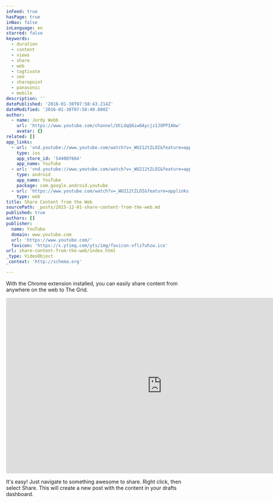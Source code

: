 ```yaml
---
inFeed: true
hasPage: true
inNav: false
inLanguage: en
starred: false
keywords:
  - duration
  - content
  - views
  - share
  - web
  - tagtivate
  - seo
  - sharepoint
  - panasonic
  - mobile
description: ''
datePublished: '2016-01-30T07:58:43.214Z'
dateModified: '2016-01-30T07:58:40.800Z'
author:
  - name: Jordy Webb
    url: 'https://www.youtube.com/channel/UCLdqQ6iw6Aycjz1JOPPIAbw'
    avatar: {}
related: []
app_links:
  - url: 'vnd.youtube://www.youtube.com/watch?v=_WU212tZLOI&feature=applinks'
    type: ios
    app_store_id: '544007664'
    app_name: YouTube
  - url: 'vnd.youtube://www.youtube.com/watch?v=_WU212tZLOI&feature=applinks'
    type: android
    app_name: YouTube
    package: com.google.android.youtube
  - url: 'https://www.youtube.com/watch?v=_WU212tZLOI&feature=applinks'
    type: web
title: Share Content from the Web
sourcePath: _posts/2015-12-01-share-content-from-the-web.md
published: true
authors: []
publisher:
  name: YouTube
  domain: www.youtube.com
  url: 'https://www.youtube.com/'
  favicon: 'https://s.ytimg.com/yts/img/favicon-vflz7uhzw.ico'
url: share-content-from-the-web/index.html
_type: VideoObject
_context: 'http://schema.org'

---
```

With the Chrome extension installed, you can easily share content from anywhere on the web to The Grid.

<iframe src="https://cdn.embedly.com/widgets/media.html?src=https%3A%2F%2Fwww.youtube.com%2Fembed%2F_WU212tZLOI%3Ffeature%3Doembed&amp;url=https%3A%2F%2Fwww.youtube.com%2Fwatch%3Fv%3D_WU212tZLOI&amp;image=https%3A%2F%2Fi.ytimg.com%2Fvi%2F_WU212tZLOI%2Fhqdefault.jpg&amp;key=b7d04c9b404c499eba89ee7072e1c4f7&amp;type=text%2Fhtml&amp;schema=youtube" width="854" height="480" scrolling="no" frameborder="0" allowfullscreen="allowfullscreen" style=""></iframe>

It's easy! Just navigate to something awesome to share. Right click, then select Share. This will create a new post with the content in your drafts dashboard.